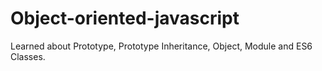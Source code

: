 # Object-oriented-javascript
Learned about Prototype, Prototype Inheritance, Object, Module and ES6 Classes.
